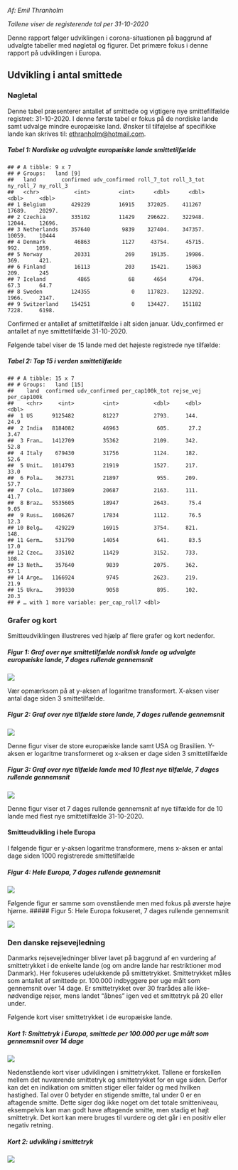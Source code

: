 *Af: Emil Thranholm*

*Tallene viser de registerende tal per 31-10-2020*

Denne rapport følger udviklingen i corona-situationen på baggrund af
udvalgte tabeller med nøgletal og figurer. Det primære fokus i denne
rapport på udviklingen i Europa.

Udvikling i antal smittede
--------------------------

### Nøgletal

Denne tabel præsenterer antallet af smittede og vigtigere nye
smittefilfælde registret: 31-10-2020. I denne første tabel er fokus på
de nordiske lande samt udvalge mindre europæiske land. Ønsker til
tilføjelse af specifikke lande kan skrives til:
<ethranholm@hotmail.com>.

##### Tabel 1: Nordiske og udvalgte europæiske lande smittetilfælde

    ## # A tibble: 9 x 7
    ## # Groups:   land [9]
    ##   land        confirmed udv_confirmed roll_7_tot roll_3_tot ny_roll_7 ny_roll_3
    ##   <chr>           <int>         <int>      <dbl>      <dbl>     <dbl>     <dbl>
    ## 1 Belgium        429229         16915    372025.    411267    17689.    20297. 
    ## 2 Czechia        335102         11429    296622.    322948.   12044.    12696. 
    ## 3 Netherlands    357640          9839    327404.    347357.   10059.    10444  
    ## 4 Denmark         46863          1127     43754.     45715.     992.     1059. 
    ## 5 Norway          20331           269     19135.     19986.     369.      421. 
    ## 6 Finland         16113           203     15421.     15863      209.      245  
    ## 7 Iceland          4865            68      4654       4794.      67.3      64.7
    ## 8 Sweden         124355             0    117823.    123292.    1966.     2147. 
    ## 9 Switzerland    154251             0    134427.    151182     7228.     6198.

Confirmed er antallet af smittetilfælde i alt siden januar.
Udv\_confirmed er antallet af nye smittetilfælde 31-10-2020.

Følgende tabel viser de 15 lande med det højeste registrede nye
tilfælde:

##### Tabel 2: Top 15 i verden smittetilfælde

    ## # A tibble: 15 x 7
    ## # Groups:   land [15]
    ##    land  confirmed udv_confirmed per_cap100k_tot rejse_vej per_cap100k
    ##    <chr>     <int>         <int>           <dbl>     <dbl>       <dbl>
    ##  1 US      9125482         81227           2793.     144.        24.9 
    ##  2 India   8184082         46963            605.      27.2        3.47
    ##  3 Fran…   1412709         35362           2109.     342.        52.8 
    ##  4 Italy    679430         31756           1124.     182.        52.6 
    ##  5 Unit…   1014793         21919           1527.     217.        33.0 
    ##  6 Pola…    362731         21897            955.     209.        57.7 
    ##  7 Colo…   1073809         20687           2163.     111.        41.7 
    ##  8 Braz…   5535605         18947           2643.      75.4        9.05
    ##  9 Russ…   1606267         17834           1112.      76.5       12.3 
    ## 10 Belg…    429229         16915           3754.     821.       148.  
    ## 11 Germ…    531790         14054            641.      83.5       17.0 
    ## 12 Czec…    335102         11429           3152.     733.       108.  
    ## 13 Neth…    357640          9839           2075.     362.        57.1 
    ## 14 Arge…   1166924          9745           2623.     219.        21.9 
    ## 15 Ukra…    399330          9058            895.     102.        20.3 
    ## # … with 1 more variable: per_cap_roll7 <dbl>

### Grafer og kort

Smitteudviklingen illustreres ved hjælp af flere grafer og kort
nedenfor.

##### Figur 1: Graf over nye smittetilfælde nordisk lande og udvalgte europæiske lande, 7 dages rullende gennemsnit

![](Corona-projekt_files/figure-markdown_github/unnamed-chunk-4-1.png)

Vær opmærksom på at y-aksen af logaritme transformert. X-aksen viser
antal dage siden 3 smittetilfælde.

##### Figur 2: Graf over nye tilfælde store lande, 7 dages rullende gennemsnit

![](Corona-projekt_files/figure-markdown_github/unnamed-chunk-5-1.png)

Denne figur viser de store europæiske lande samt USA og Brasilien.
Y-aksen er logaritme transformeret og x-aksen er dage siden 3
smittetilfælde

##### Figur 3: Graf over nye tilfælde lande med 10 flest nye tilfælde, 7 dages rullende gennemsnit

![](Corona-projekt_files/figure-markdown_github/unnamed-chunk-6-1.png)

Denne figur viser et 7 dages rullende gennemsnit af nye tilfælde for de
10 lande med flest nye smittetilfælde 31-10-2020.

#### Smitteudvikling i hele Europa

I følgende figur er y-aksen logaritme transformere, mens x-aksen er
antal dage siden 1000 registrerede smittetilfælde

##### Figur 4: Hele Europa, 7 dages rullende gennemsnit

![](Corona-projekt_files/figure-markdown_github/unnamed-chunk-7-1.png)

Følgende figur er samme som ovenstående men med fokus på øverste højre
hjørne. \#\#\#\#\# Figur 5: Hele Europa fokuseret, 7 dages rullende
gennemsnit

![](Corona-projekt_files/figure-markdown_github/unnamed-chunk-8-1.png)

### Den danske rejsevejledning

Danmarks rejsevejledninger bliver lavet på baggrund af en vurdering af
smittetrykket i de enkelte lande (og om andre lande har restriktioner
mod Danmark). Her fokuseres udelukkende på smittetrykket. Smittetrykket
måles som antallet af smittede pr. 100.000 indbyggere per uge målt som
gennemsnit over 14 dage. Er smittetrykket over 30 frarådes alle
ikke-nødvendige rejser, mens landet “åbnes” igen ved et smittetryk på 20
eller under.

Følgende kort viser smittetrykket i de europæiske lande.

##### Kort 1: Smittetryk i Europa, smittede per 100.000 per uge målt som gennemsnit over 14 dage

![](Corona-projekt_files/figure-markdown_github/unnamed-chunk-9-1.png)

Nedenstående kort viser udviklingen i smittetrykket. Tallene er
forskellen mellem det nuværende smittetryk og smittetrykket for en uge
siden. Derfor kan det en indikation om smitten stiger eller falder og
med hvilken hastighed. Tal over 0 betyder en stigende smitte, tal under
0 er en aftagende smitte. Dette siger dog ikke noget om det totale
smitteniveau, eksempelvis kan man godt have aftagende smitte, men stadig
et højt smittetryk. Det kort kan mere bruges til vurdere og det går i en
positiv eller negativ retning.

##### Kort 2: udvikling i smittetryk

![](Corona-projekt_files/figure-markdown_github/unnamed-chunk-10-1.png)
